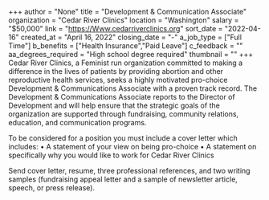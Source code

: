 +++
author = "None"
title = "Development & Communication Associate"
organization = "Cedar River Clinics"
location = "Washington"
salary = "$50,000"
link = "https://Www.cedarriverclinics.org"
sort_date = "2022-04-16"
created_at = "April 16, 2022"
closing_date = "-"
a_job_type = ["Full Time"]
b_benefits = ["Health Insurance","Paid Leave"]
c_feedback = ""
aa_degrees_required = "High school degree required"
thumbnail = ""
+++
Cedar River Clinics, a Feminist run organization committed to making a difference in the lives of patients by providing abortion and other reproductive health services, seeks a highly motivated pro-choice Development & Communications Associate with a proven track record. The Development & Communications Associate reports to the Director of Development and will help ensure that the strategic goals of the organization are supported through fundraising, community relations, education, and communication programs. 

To be considered for a position you must include a cover letter which includes:
•	A statement of your view on being pro-choice 
•	A statement on specifically why you would like to work for Cedar River Clinics

Send cover letter, resume, three professional references, and two writing samples (fundraising appeal letter and a sample of newsletter article, speech, or press release).
